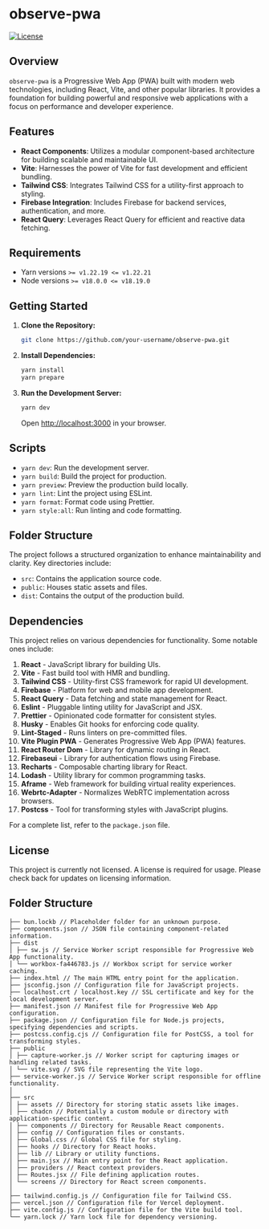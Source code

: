 # observe-pwa

[![License](https://img.shields.io/badge/license-Not%20Licensed-red.svg)](https://opensource.org/licenses/)

## Overview

`observe-pwa` is a Progressive Web App (PWA) built with modern web technologies, including React, Vite, and other popular libraries. It provides a foundation for building powerful and responsive web applications with a focus on performance and developer experience.

## Features

- **React Components**: Utilizes a modular component-based architecture for building scalable and maintainable UI.
- **Vite**: Harnesses the power of Vite for fast development and efficient bundling.
- **Tailwind CSS**: Integrates Tailwind CSS for a utility-first approach to styling.
- **Firebase Integration**: Includes Firebase for backend services, authentication, and more.
- **React Query**: Leverages React Query for efficient and reactive data fetching.

## Requirements

- Yarn versions `>= v1.22.19 <= v1.22.21`
- Node versions `>= v18.0.0 <= v18.19.0`

## Getting Started

1. **Clone the Repository:**

   ```bash
   git clone https://github.com/your-username/observe-pwa.git
   ```

2. **Install Dependencies:**

   ```bash
   yarn install
   yarn prepare
   ```

3. **Run the Development Server:**

   ```bash
   yarn dev
   ```

   Open [http://localhost:3000](http://localhost:3000) in your browser.

## Scripts

- `yarn dev`: Run the development server.
- `yarn build`: Build the project for production.
- `yarn preview`: Preview the production build locally.
- `yarn lint`: Lint the project using ESLint.
- `yarn format`: Format code using Prettier.
- `yarn style:all`: Run linting and code formatting.

## Folder Structure

The project follows a structured organization to enhance maintainability and clarity. Key directories include:

- `src`: Contains the application source code.
- `public`: Houses static assets and files.
- `dist`: Contains the output of the production build.

## Dependencies

This project relies on various dependencies for functionality. Some notable ones include:

1. **React** - JavaScript library for building UIs.
2. **Vite** - Fast build tool with HMR and bundling.
3. **Tailwind CSS** - Utility-first CSS framework for rapid UI development.
4. **Firebase** - Platform for web and mobile app development.
5. **React Query** - Data fetching and state management for React.
6. **Eslint** - Pluggable linting utility for JavaScript and JSX.
7. **Prettier** - Opinionated code formatter for consistent styles.
8. **Husky** - Enables Git hooks for enforcing code quality.
9. **Lint-Staged** - Runs linters on pre-committed files.
10. **Vite Plugin PWA** - Generates Progressive Web App (PWA) features.
11. **React Router Dom** - Library for dynamic routing in React.
12. **Firebaseui** - Library for authentication flows using Firebase.
13. **Recharts** - Composable charting library for React.
14. **Lodash** - Utility library for common programming tasks.
15. **Aframe** - Web framework for building virtual reality experiences.
16. **Webrtc-Adapter** - Normalizes WebRTC implementation across browsers.
17. **Postcss** - Tool for transforming styles with JavaScript plugins.

For a complete list, refer to the `package.json` file.

## License

This project is currently not licensed. A license is required for usage. Please check back for updates on licensing information.

## Folder Structure

```terminal
├── bun.lockb // Placeholder folder for an unknown purpose.
├── components.json // JSON file containing component-related information.
├── dist
│ ├── sw.js // Service Worker script responsible for Progressive Web App functionality.
│ └── workbox-fa446783.js // Workbox script for service worker caching.
├── index.html // The main HTML entry point for the application.
├── jsconfig.json // Configuration file for JavaScript projects.
├── localhost.crt / localhost.key // SSL certificate and key for the local development server.
├── manifest.json // Manifest file for Progressive Web App configuration.
├── package.json // Configuration file for Node.js projects, specifying dependencies and scripts.
├── postcss.config.cjs // Configuration file for PostCSS, a tool for transforming styles.
├── public
│ ├── capture-worker.js // Worker script for capturing images or handling related tasks.
│ └── vite.svg // SVG file representing the Vite logo.
├── service-worker.js // Service Worker script responsible for offline functionality.
│
├── src
│ ├── assets // Directory for storing static assets like images.
│ ├── chadcn // Potentially a custom module or directory with application-specific content.
│ ├── components // Directory for Reusable React components.
│ ├── config // Configuration files or constants.
│ ├── Global.css // Global CSS file for styling.
│ ├── hooks // Directory for React hooks.
│ ├── lib // Library or utility functions.
│ ├── main.jsx // Main entry point for the React application.
│ ├── providers // React context providers.
│ ├── Routes.jsx // File defining application routes.
│ └── screens // Directory for React screen components.
│
├── tailwind.config.js // Configuration file for Tailwind CSS.
├── vercel.json // Configuration file for Vercel deployment.
├── vite.config.js // Configuration file for the Vite build tool.
└── yarn.lock // Yarn lock file for dependency versioning.
```
